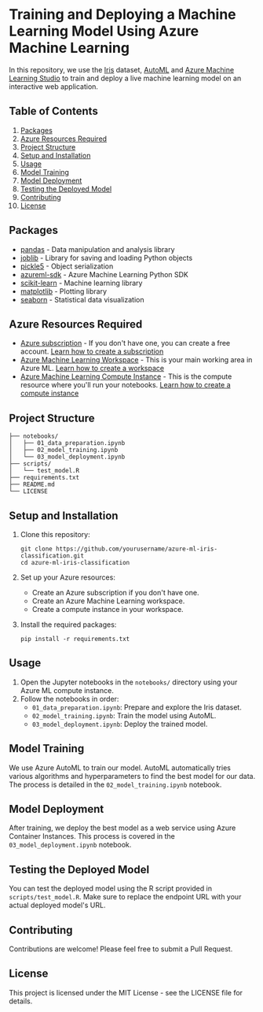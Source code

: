 # Training and Deploying a Machine Learning Model Using Azure Machine Learning

In this repository, we use the [Iris](https://www.kaggle.com/datasets/uciml/iris) dataset, [AutoML](https://azure.microsoft.com/en-us/solutions/automated-machine-learning) and [Azure Machine Learning Studio](https://azure.microsoft.com/en-au/products/machine-learning) to train and deploy a live machine learning model on an interactive web application.

## Table of Contents
1. [Packages](#packages)
2. [Azure Resources Required](#azure-resources-required)
3. [Project Structure](#project-structure)
4. [Setup and Installation](#setup-and-installation)
5. [Usage](#usage)
6. [Model Training](#model-training)
7. [Model Deployment](#model-deployment)
8. [Testing the Deployed Model](#testing-the-deployed-model)
9. [Contributing](#contributing)
10. [License](#license)

## Packages

- [pandas](https://pandas.pydata.org/docs/) - Data manipulation and analysis library
- [joblib](https://joblib.readthedocs.io/en/latest/) - Library for saving and loading Python objects
- [pickle5](https://docs.python.org/3/library/pickle.html) - Object serialization
- [azureml-sdk](https://docs.microsoft.com/en-us/python/api/overview/azure/ml/?view=azure-ml-py) - Azure Machine Learning Python SDK
- [scikit-learn](https://scikit-learn.org/stable/user_guide.html) - Machine learning library
- [matplotlib](https://matplotlib.org/stable/contents.html) - Plotting library
- [seaborn](https://seaborn.pydata.org/tutorial.html) - Statistical data visualization

## Azure Resources Required

- [Azure subscription](https://azure.microsoft.com/en-us/free/) - If you don't have one, you can create a free account. [Learn how to create a subscription](https://docs.microsoft.com/en-us/azure/cost-management-billing/manage/create-subscription)
- [Azure Machine Learning Workspace](https://docs.microsoft.com/en-us/azure/machine-learning/concept-workspace) - This is your main working area in Azure ML. [Learn how to create a workspace](https://docs.microsoft.com/en-us/azure/machine-learning/how-to-manage-workspace)
- [Azure Machine Learning Compute Instance](https://docs.microsoft.com/en-us/azure/machine-learning/concept-compute-instance) - This is the compute resource where you'll run your notebooks. [Learn how to create a compute instance](https://docs.microsoft.com/en-us/azure/machine-learning/how-to-create-manage-compute-instance)

## Project Structure

```
├── notebooks/
│   ├── 01_data_preparation.ipynb
│   ├── 02_model_training.ipynb
│   └── 03_model_deployment.ipynb
├── scripts/
│   └── test_model.R
├── requirements.txt
├── README.md
└── LICENSE
```

## Setup and Installation

1. Clone this repository:
   ```
   git clone https://github.com/yourusername/azure-ml-iris-classification.git
   cd azure-ml-iris-classification
   ```

2. Set up your Azure resources:
   - Create an Azure subscription if you don't have one.
   - Create an Azure Machine Learning workspace.
   - Create a compute instance in your workspace.

3. Install the required packages:
   ```
   pip install -r requirements.txt
   ```

## Usage

1. Open the Jupyter notebooks in the `notebooks/` directory using your Azure ML compute instance.
2. Follow the notebooks in order:
   - `01_data_preparation.ipynb`: Prepare and explore the Iris dataset.
   - `02_model_training.ipynb`: Train the model using AutoML.
   - `03_model_deployment.ipynb`: Deploy the trained model.

## Model Training

We use Azure AutoML to train our model. AutoML automatically tries various algorithms and hyperparameters to find the best model for our data. The process is detailed in the `02_model_training.ipynb` notebook.

## Model Deployment

After training, we deploy the best model as a web service using Azure Container Instances. This process is covered in the `03_model_deployment.ipynb` notebook.

## Testing the Deployed Model

You can test the deployed model using the R script provided in `scripts/test_model.R`. Make sure to replace the endpoint URL with your actual deployed model's URL.

## Contributing

Contributions are welcome! Please feel free to submit a Pull Request.

## License

This project is licensed under the MIT License - see the LICENSE file for details.

  









